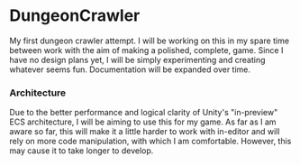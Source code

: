 # DungeonCrawler
My first dungeon crawler attempt. I will be working on this in my spare time between work with the aim of making a polished, complete, game. Since I have no design plans yet, I will be simply experimenting and creating whatever seems fun. Documentation will be expanded over time.

### Architecture
Due to the better performance and logical clarity of Unity's "in-preview" ECS architecture, I will be aiming to use this for my game. As far as I am aware so far, this will make it a little harder to work with in-editor and will rely on more code manipulation, with which I am comfortable. However, this may cause it to take longer to develop.